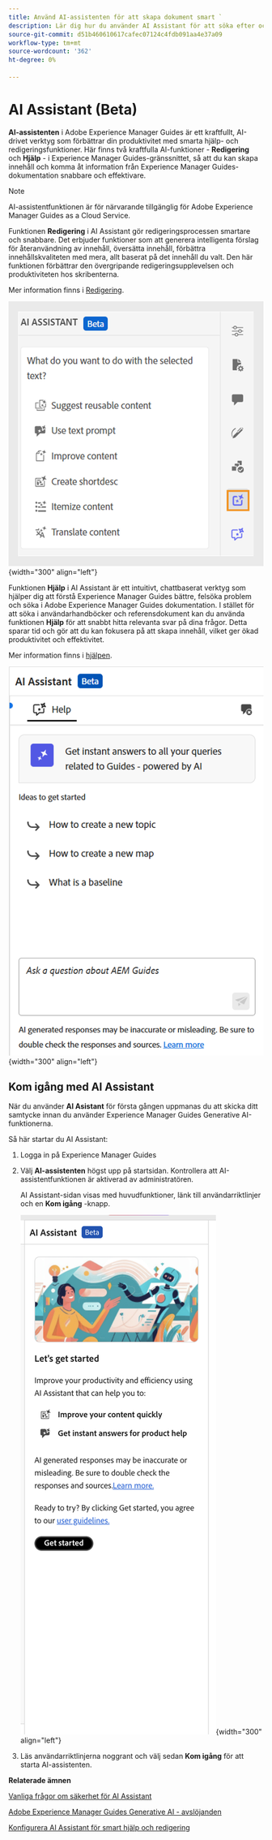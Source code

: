 ```yaml
---
title: Använd AI-assistenten för att skapa dokument smart `
description: Lär dig hur du använder AI Assistant för att söka efter och redigera dokument på ett smart sätt i Adobe Experience Manager Guides.
source-git-commit: d51b460610617cafec07124c4fdb091aa4e37a09
workflow-type: tm+mt
source-wordcount: '362'
ht-degree: 0%

---
```


# AI Assistant (Beta)

**AI-assistenten** i Adobe Experience Manager Guides är ett kraftfullt, AI-drivet verktyg som förbättrar din produktivitet med smarta hjälp- och redigeringsfunktioner. Här finns två kraftfulla AI-funktioner - **Redigering** och **Hjälp** - i Experience Manager Guides-gränssnittet, så att du kan skapa innehåll och komma åt information från Experience Manager Guides-dokumentation snabbare och effektivare.

>[!NOTE]
>
> AI-assistentfunktionen är för närvarande tillgänglig för Adobe Experience Manager Guides as a Cloud Service.

Funktionen **Redigering** i AI Assistant gör redigeringsprocessen smartare och snabbare. Det erbjuder funktioner som att generera intelligenta förslag för återanvändning av innehåll, översätta innehåll, förbättra innehållskvaliteten med mera, allt baserat på det innehåll du valt. Den här funktionen förbättrar den övergripande redigeringsupplevelsen och produktiviteten hos skribenterna.

Mer information finns i [Redigering](./ai-assistant-right-panel.md).

![ai-assistent](./images/ai-assistant-panel.png){width="300" align="left"}

Funktionen **Hjälp** i AI Assistant är ett intuitivt, chattbaserat verktyg som hjälper dig att förstå Experience Manager Guides bättre, felsöka problem och söka i Adobe Experience Manager Guides dokumentation. I stället för att söka i användarhandböcker och referensdokument kan du använda funktionen **Hjälp** för att snabbt hitta relevanta svar på dina frågor. Detta sparar tid och gör att du kan fokusera på att skapa innehåll, vilket ger ökad produktivitet och effektivitet.

Mer information finns i [hjälpen](./ai-based-smart-help.md).


![Smart hjälppanel](images/smart-help-panel.png){width="300" align="left"}

## Kom igång med AI Assistant

När du använder **AI Asistant** för första gången uppmanas du att skicka ditt samtycke innan du använder Experience Manager Guides Generative AI-funktionerna.

Så här startar du AI Assistant:

1. Logga in på Experience Manager Guides
1. Välj **AI-assistenten** högst upp på startsidan.   Kontrollera att AI-assistentfunktionen är aktiverad av administratören.

   AI Assistant-sidan visas med huvudfunktioner, länk till användarriktlinjer och en **Kom igång** -knapp.

   ![Smart hjälppanel](images/get-started-ai.png){width="300" align="left"}

1. Läs användarriktlinjerna noggrant och välj sedan **Kom igång** för att starta AI-assistenten.

**Relaterade ämnen**

[Vanliga frågor om säkerhet för AI Assistant](./ai-assistant-faq.md)

[Adobe Experience Manager Guides Generative AI - avslöjanden](./adobe-generative-ai-disclosures.md)

[Konfigurera AI Assistant för smart hjälp och redigering](../cs-install-guide/conf-smart-suggestions.md)





